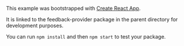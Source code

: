 This example was bootstrapped with [Create React App](https://github.com/facebook/create-react-app).

It is linked to the feedback-provider package in the parent directory for development purposes.

You can run `npm install` and then `npm start` to test your package.
